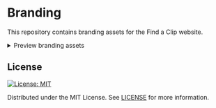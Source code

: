 # Branding
This repository contains branding assets for the Find a Clip website.

<details>
  <summary>Preview branding assets</summary>
  
  - [Logos](./logo/original) (and [favicons](./logo/favicon)) starting from sizes of 64x64 to 512x512.

    ![License: MIT](./logo/original/128x128.png)
    ![License: MIT](./logo/circular/64x64.png)
    ![License: MIT](./logo/favicon/favicon-32x32.png)

  - [Banners](./banner) of sizes up to 1024.

    ![License: MIT](./banner/512.png)

  - [Diagrams](./diagrams) in svg, png and html formats.

    ![License: MIT](./diagrams/architecture.png)
</details>
 
## License
[![License: MIT](https://img.shields.io/badge/License-MIT-yellow.svg)](https://opensource.org/licenses/MIT)

Distributed under the MIT License. See [LICENSE](./LICENSE) for more
information.
